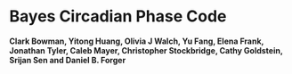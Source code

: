# Bayes Circadian Phase Code
**Clark Bowman, Yitong Huang, Olivia J Walch, Yu Fang, Elena Frank, Jonathan Tyler, Caleb Mayer, Christopher Stockbridge, Cathy Goldstein, Srijan Sen and Daniel B. Forger**
